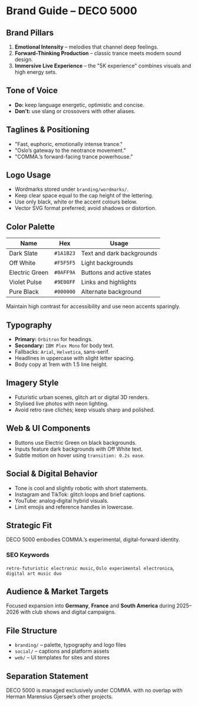 # Brand Guide – DECO 5000

## Brand Pillars
1. **Emotional Intensity** – melodies that channel deep feelings.
2. **Forward-Thinking Production** – classic trance meets modern sound design.
3. **Immersive Live Experience** – the "5K experience" combines visuals and high energy sets.

## Tone of Voice
- **Do:** keep language energetic, optimistic and concise.
- **Don't:** use slang or crossovers with other aliases.

## Taglines & Positioning
- "Fast, euphoric, emotionally intense trance."
- "Oslo’s gateway to the neotrance movement."
- "COMMA.’s forward-facing trance powerhouse."

## Logo Usage
- Wordmarks stored under `branding/wordmarks/`.
- Keep clear space equal to the cap height of the lettering.
- Use only black, white or the accent colours below.
- Vector SVG format preferred; avoid shadows or distortion.

## Color Palette
| Name | Hex | Usage |
|------|-----|-------|
| Dark Slate | `#1A1B23` | Text and dark backgrounds |
| Off White | `#F5F5F5` | Light backgrounds |
| Electric Green | `#0AFF9A` | Buttons and active states |
| Violet Pulse | `#9E00FF` | Links and highlights |
| Pure Black | `#000000` | Alternate background |
Maintain high contrast for accessibility and use neon accents sparingly.

## Typography
- **Primary:** `Orbitron` for headings.
- **Secondary:** `IBM Plex Mono` for body text.
- Fallbacks: `Arial`, `Helvetica`, sans-serif.
- Headlines in uppercase with slight letter spacing.
- Body copy at 1rem with 1.5 line height.

## Imagery Style
- Futuristic urban scenes, glitch art or digital 3D renders.
- Stylised live photos with neon lighting.
- Avoid retro rave clichés; keep visuals sharp and polished.

## Web & UI Components
- Buttons use Electric Green on black backgrounds.
- Inputs feature dark backgrounds with Off White text.
- Subtle motion on hover using `transition: 0.2s ease`.

## Social & Digital Behavior
- Tone is cool and slightly robotic with short statements.
- Instagram and TikTok: glitch loops and brief captions.
- YouTube: analog‑digital hybrid visuals.
- Limit emojis and reference handles in lowercase.

## Strategic Fit
DECO 5000 embodies COMMA.’s experimental, digital-forward identity.

### SEO Keywords
`retro-futuristic electronic music`, `Oslo experimental electronica`, `digital art music duo`

## Audience & Market Targets
Focused expansion into **Germany**, **France** and **South America** during 2025–2026 with club shows and digital campaigns.

## File Structure
- `branding/` – palette, typography and logo files
- `social/` – captions and platform assets
- `web/` – UI templates for sites and stores

## Separation Statement
DECO 5000 is managed exclusively under COMMA. with no overlap with Herman Marensius Gjersøe’s other projects.
